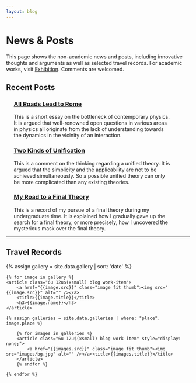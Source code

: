 ```yaml
---
layout: blog
---
```


# News & Posts

<div class="top">
<p>This page shows the non-academic news and posts, including innovative thoughts and arguments as well as selected travel records. For academic works, visit <a href="Exhibition">Exhibition</a>. Comments are welcomed.</p>
</div>

## Recent Posts

<div class="row">
<!-- All Roads Lead to Rome -->
<div class="list row">
<article class="6u 12u$(xsmall) work-item" style="margin: 0 0 0 1.5em; width: 85%">
<span>
<a href="{{ site.url }}/All-Roads-Lead-To-Rome">
  <h3>All Roads Lead to Rome</h3></a>
<p style="font-size: 1em">This is a short essay on the bottleneck of contemporary physics. It is argued that well-renowned open questions in various areas in physics all originate from the lack of understanding towards the dynamics in the vicinity of an interaction.</p>
</span>
</article>
</div>
<!-- Two Kinds of Unification -->
<div class="list row">
<article class="6u 12u$(xsmall) work-item" style="margin: 0 0 0 1.5em; width: 85%">
<span>
<a href="{{ site.url }}/Two-Unification">
  <h3>Two Kinds of Unification</h3></a>
<p style="font-size: 1em">This is a comment on the thinking regarding a unified theory. It is argued that the simplicity and the applicability are not to be achieved simultaneously. So a possible unified theory can only be more complicated than any existing theories.</p>
</span>
</article>
</div>
<!-- My Road to a Final Theory -->
<div class="list row">
<article class="6u 12u$(xsmall) work-item" style="margin: 0 0 0 1.5em; width: 85%">
<span>
<a href="{{ site.url }}/Road-Final-Theory">
  <h3>My Road to a Final Theory</h3></a>
<p style="font-size: 1em">This is a record of my pursue of a final theory during my undergraduate time. It is explained how I gradually gave up the search for a final theory, or more precisely, how I uncovered the mysterious mask over the final theory.</p>
</span>
</article>
</div>
</div>

--------------------------------

## Travel Records

<div class="blog row">

{% assign gallery = site.data.gallery | sort: 'date' %}

	{% for image in gallery %}
	<article class="6u 12u$(xsmall) blog work-item">
		<a href="{{image.src}}" class="image fit thumb"><img src="{{image.src}}" alt="" /></a>
		<title>{{image.title}}</title>
		<h3>{{image.name}}</h3>
	</article>

	{% assign galleries = site.data.galleries | where: "place", image.place %}

		{% for images in galleries %}
		<article class="6u 12u$(xsmall) blog work-item" style="display: none;">
			<a href="{{images.src}}" class="image fit thumb"><img src="images/bg.jpg" alt="" /></a><title>{{images.title}}</title>
		</article>
		{% endfor %}

	{% endfor %}

</div>
<!--
<ul class="actions">
	<li><a href="#" class="button">Full Portfolio</a></li>
</ul>
-->